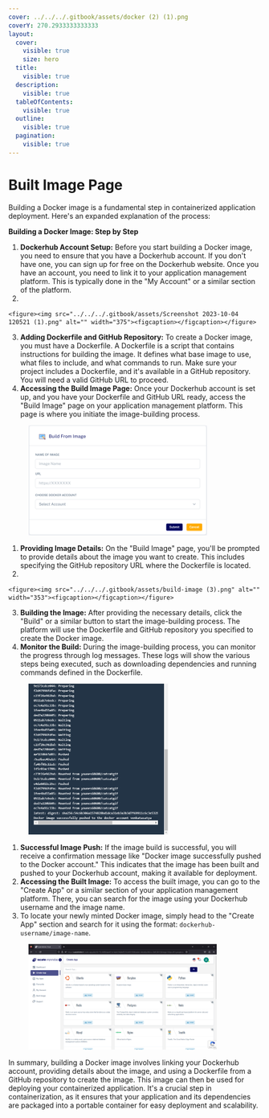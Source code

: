 ```yaml
---
cover: ../../../.gitbook/assets/docker (2) (1).png
coverY: 270.2933333333333
layout:
  cover:
    visible: true
    size: hero
  title:
    visible: true
  description:
    visible: true
  tableOfContents:
    visible: true
  outline:
    visible: true
  pagination:
    visible: true
---
```


# Built Image Page

Building a Docker image is a fundamental step in containerized application deployment. Here's an expanded explanation of the process:

**Building a Docker Image: Step by Step**

1. **Dockerhub Account Setup:** Before you start building a Docker image, you need to ensure that you have a Dockerhub account. If you don't have one, you can sign up for free on the Dockerhub website. Once you have an account, you need to link it to your application management platform. This is typically done in the "My Account" or a similar section of the platform.
2.

    <figure><img src="../../../.gitbook/assets/Screenshot 2023-10-04 120521 (1).png" alt="" width="375"><figcaption></figcaption></figure>
3. **Adding Dockerfile and GitHub Repository:** To create a Docker image, you must have a Dockerfile. A Dockerfile is a script that contains instructions for building the image. It defines what base image to use, what files to include, and what commands to run. Make sure your project includes a Dockerfile, and it's available in a GitHub repository. You will need a valid GitHub URL to proceed.
4. **Accessing the Build Image Page:** Once your Dockerhub account is set up, and you have your Dockerfile and GitHub URL ready, access the "Build Image" page on your application management platform. This page is where you initiate the image-building process.

<figure><img src="../../../.gitbook/assets/docker (2) (2).png" alt="" width="356"><figcaption></figcaption></figure>

1. **Providing Image Details:** On the "Build Image" page, you'll be prompted to provide details about the image you want to create. This includes specifying the GitHub repository URL where the Dockerfile is located.
2.

    <figure><img src="../../../.gitbook/assets/build-image (3).png" alt="" width="353"><figcaption></figcaption></figure>
3. **Building the Image:** After providing the necessary details, click the "Build" or a similar button to start the image-building process. The platform will use the Dockerfile and GitHub repository you specified to create the Docker image.
4. **Monitor the Build:** During the image-building process, you can monitor the progress through log messages. These logs will show the various steps being executed, such as downloading dependencies and running commands defined in the Dockerfile.



<figure><img src="../../../.gitbook/assets/build_success (2).png" alt="" width="278"><figcaption></figcaption></figure>

1. **Successful Image Push:** If the image build is successful, you will receive a confirmation message like "Docker image successfully pushed to the Docker account." This indicates that the image has been built and pushed to your Dockerhub account, making it available for deployment.
2. **Accessing the Built Image:** To access the built image, you can go to the "Create App" or a similar section of your application management platform. There, you can search for the image using your Dockerhub username and the image name.
3. To locate your newly minted Docker image, simply head to the "Create App" section and search for it using the format: `dockerhub-username/image-name`.



<figure><img src="../../../.gitbook/assets/jrr.png" alt="" width="375"><figcaption></figcaption></figure>

In summary, building a Docker image involves linking your Dockerhub account, providing details about the image, and using a Dockerfile from a GitHub repository to create the image. This image can then be used for deploying your containerized application. It's a crucial step in containerization, as it ensures that your application and its dependencies are packaged into a portable container for easy deployment and scalability.






